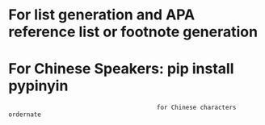 # For list generation and APA reference list or footnote generation
# For Chinese Speakers: pip install pypinyin 
                                             for Chinese characters ordernate